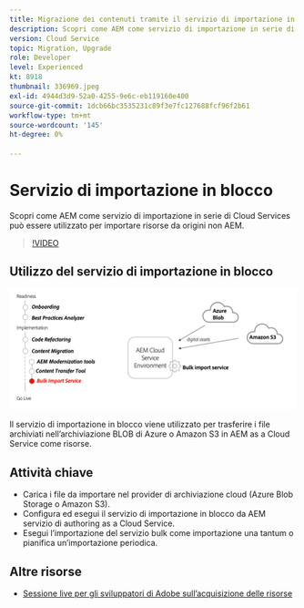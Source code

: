 ```yaml
---
title: Migrazione dei contenuti tramite il servizio di importazione in blocco
description: Scopri come AEM come servizio di importazione in serie di Cloud Services può essere utilizzato per importare risorse da origini non AEM.
version: Cloud Service
topic: Migration, Upgrade
role: Developer
level: Experienced
kt: 8918
thumbnail: 336969.jpeg
exl-id: 4944d3d9-52a0-4255-9e6c-eb119160e400
source-git-commit: 1dcb66bc3535231c89f3e7fc127688fcf96f2b61
workflow-type: tm+mt
source-wordcount: '145'
ht-degree: 0%

---
```


# Servizio di importazione in blocco

Scopri come AEM come servizio di importazione in serie di Cloud Services può essere utilizzato per importare risorse da origini non AEM.

>[!VIDEO](https://video.tv.adobe.com/v/336969/?quality=12&learn=on)

## Utilizzo del servizio di importazione in blocco

![Ciclo di vita del servizio di importazione in blocco](../assets/bulk-import-service.png)

Il servizio di importazione in blocco viene utilizzato per trasferire i file archiviati nell’archiviazione BLOB di Azure o Amazon S3 in AEM as a Cloud Service come risorse.

## Attività chiave

+ Carica i file da importare nel provider di archiviazione cloud (Azure Blob Storage o Amazon S3).
+ Configura ed esegui il servizio di importazione in blocco da AEM servizio di authoring as a Cloud Service.
+ Esegui l’importazione del servizio bulk come importazione una tantum o pianifica un’importazione periodica.

## Altre risorse

+ [Sessione live per gli sviluppatori di Adobe sull’acquisizione delle risorse](https://experienceleague.adobe.com/docs/adobe-developers-live-events/events/2021/feb2021/asset-bulk-ingestion.html?lang=en)

